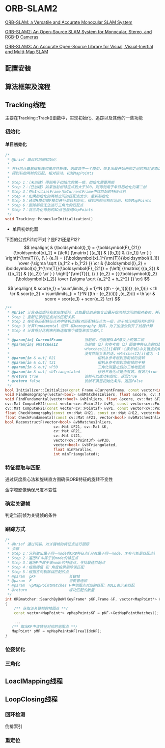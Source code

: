 # ORB-SLAM2

[ORB-SLAM: a Versatile and Accurate Monocular SLAM System](./papers/orb-slam.pdf)

[ORB-SLAM2: An Open-Source SLAM System for Monocular, Stereo, and RGB-D Cameras](./papers/orb-slam2.pdf)

[ORB-SLAM3: An Accurate Open-Source Library for Visual, Visual-Inertial and Multi-Map SLAM](./papers/orb-slam3.pdf)

## 配置安装

## 算法框架及流程

## Tracking线程

主要在Tracking::Track()函数中，实现初始化、追踪以及其他的一些功能

### 初始化

#### 单目初始化

```C++
/*
 * @brief 单目的地图初始化
 *
 * 并行地计算基础矩阵和单应性矩阵，选取其中一个模型，恢复出最开始两帧之间的相对姿态以及点云
 * 得到初始两帧的匹配、相对运动、初始MapPoints
 * 
 * Step 1：（未创建）得到用于初始化的第一帧，初始化需要两帧
 * Step 2：（已创建）如果当前帧特征点数大于100，则得到用于单目初始化的第二帧
 * Step 3：在mInitialFrame与mCurrentFrame中找匹配的特征点对
 * Step 4：如果初始化的两帧之间的匹配点太少，重新初始化
 * Step 5：通过H模型或F模型进行单目初始化，得到两帧间相对运动、初始MapPoints
 * Step 6：删除那些无法进行三角化的匹配点
 * Step 7：将三角化得到的3D点包装成MapPoints
 */
void Tracking::MonocularInitialization()

```



- 单目初始化器

下面的公式F21对不对？是F21还是F12?
$$
\eqalign{
  & {\boldsymbol{l}_1} = {\boldsymbol{F}_{21}}{\boldsymbol{x}_2} = {\left[ {\matrix{
   {{a_1}} & {{b_1}} & {{c_1}}  \cr 
 } } \right]^{\rm{T}}}, {\ }
 {e_1} = {{\boldsymbol{x}_1^{\rm{T}}{\boldsymbol{l}_1}} \over {\sigma \sqrt {a_1^2 + b_1^2} }}  \cr 
  & {\boldsymbol{l}_2} = \boldsymbol{x}_1^{\rm{T}}{\boldsymbol{F}_{21}} = {\left[ {\matrix{
   {{a_2}} & {{b_2}} & {{c_2}}  \cr 
 } } \right]^{\rm{T}}}, {\ }
 {e_2} = {{{\boldsymbol{l}_2}{\boldsymbol{x}_2}} \over {\sigma \sqrt {a_2^2 + b_2^2} }} \cr}
$$

$$
\eqalign{
  & scor{e_1} = \sum\limits_{i = 1}^N {(th - {e_1}(i))} ,{e_1}(i) < th  \cr 
  & scor{e_2} = \sum\limits_{i = 1}^N {(th - {e_2}(i))} ,{e_2}(i) < th  \cr 
  & score = scor{e_1} + scor{e_2} \cr}
$$



```C++
/**
 * @brief 计算基础矩阵和单应性矩阵，选取最佳的来恢复出最开始两帧之间的相对姿态，并进行三角化得到初始地图点
 * Step 1 重新记录特征点对的匹配关系
 * Step 2 在所有匹配特征点对中随机选择8对匹配特征点为一组，用于估计H矩阵和F矩阵
 * Step 3 计算fundamental 矩阵 和homography 矩阵，为了加速分别开了线程计算 
 * Step 4 计算得分比例来判断选取哪个模型来求位姿R,t
 * 
 * @param[in] CurrentFrame          当前帧，也就是SLAM意义上的第二帧
 * @param[in] vMatches12            当前帧（2）和参考帧（1）图像中特征点的匹配关系
 *                                  vMatches12[i]解释：i表示帧1中关键点的索引值，vMatches12[i]的值为帧2的关键点索引值
 *                                  没有匹配关系的话，vMatches12[i]值为 -1
 * @param[in & out] R21                   相机从参考帧到当前帧的旋转
 * @param[in & out] t21                   相机从参考帧到当前帧的平移
 * @param[in & out] vP3D                  三角化测量之后的三维地图点
 * @param[in & out] vbTriangulated        标记三角化点是否有效，有效为true
 * @return true                     该帧可以成功初始化，返回true
 * @return false                    该帧不满足初始化条件，返回false
 */
bool Initializer::Initialize(const Frame &CurrentFrame, const vector<int> &vMatches12, cv::Mat &R21, cv::Mat &t21, vector<cv::Point3f> &vP3D, vector<bool> &vbTriangulated)；
void FindHomography(vector<bool> &vbMatchesInliers, float &score, cv::Mat &H21);
void FindFundamental(vector<bool> &vbInliers, float &score, cv::Mat &F21);
cv::Mat ComputeH21(const vector<cv::Point2f> &vP1, const vector<cv::Point2f> &vP2);
cv::Mat ComputeF21(const vector<cv::Point2f> &vP1, const vector<cv::Point2f> &vP2);
float CheckHomography(const cv::Mat &H21, const cv::Mat &H12, vector<bool> &vbMatchesInliers, float sigma);
float CheckFundamental(const cv::Mat &F21, vector<bool> &vbMatchesInliers, float sigma);
bool ReconstructF(vector<bool> &vbMatchesInliers,
                      cv::Mat &F21, cv::Mat &K,
                      cv::Mat &R21,
                      cv::Mat &t21,
                      vector<cv::Point3f> &vP3D,
                      vector<bool> &vbTriangulated,
                      float minParallax,
                      int minTriangulated);
```



### 特征提取与匹配

通过灰度质心法和旋转直方图确保ORB特征的旋转不变性

金字塔影像确保尺度不变性

### 确定关键帧

判定当前帧为关键帧的条件

### 跟踪方式

```C++
/*
 * @brief 通过词袋，对关键帧的特征点进行跟踪
 * 步骤
 * Step 1：分别取出属于同一node的ORB特征点(只有属于同一node，才有可能是匹配点)
 * Step 2：遍历KF中属于该node的特征点
 * Step 3：遍历F中属于该node的特征点，寻找最佳匹配点
 * Step 4：根据阈值 和 角度投票剔除误匹配
 * Step 5：根据方向剔除误匹配的点
 * @param  pKF               关键帧
 * @param  F                 当前普通帧
 * @param  vpMapPointMatches F中地图点对应的匹配，NULL表示未匹配
 * @return                   成功匹配的数量
 */
int ORBmatcher::SearchByBoW(KeyFrame* pKF,Frame &F, vector<MapPoint*> &vpMapPointMatches)
{
    /** 获取该关键帧的地图点 **/
    const vector<MapPoint*> vpMapPointsKF = pKF->GetMapPointMatches();
    
    ...
   /** 取出KF中该特征对应的地图点 **/
   MapPoint* pMP = vpMapPointsKF[realIdxKF]; 
}
```



### 位姿优化



### 三角化



## LoaclMapping线程

## LoopClosing线程

### 回环检测

倒排索引

### 重定位



